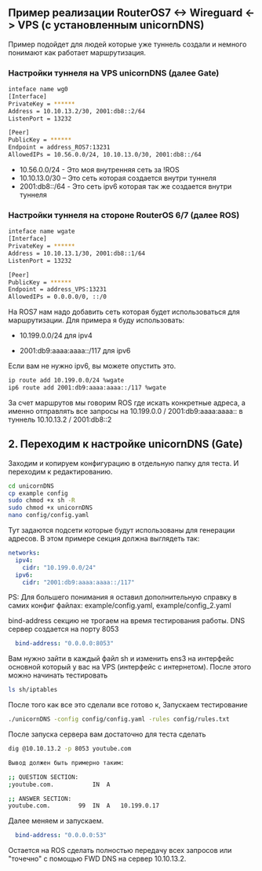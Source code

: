 ## Пример реализации RouterOS7 <-> Wireguard <-> VPS (с установленным unicornDNS)

Пример подойдет для людей которые уже туннель создали и немного понимают как работает маршрутизация.

### Настройки туннеля на VPS unicornDNS (далее Gate)
```sh
inteface name wg0
[Interface]
PrivateKey = ******
Address = 10.10.13.2/30, 2001:db8::2/64
ListenPort = 13232

[Peer]
PublicKey = ******
Endpoint = address_ROS7:13231
AllowedIPs = 10.56.0.0/24, 10.10.13.0/30, 2001:db8::/64
```
* 10.56.0.0/24 - Это моя внутренняя сеть за !ROS
* 10.10.13.0/30 – Это сеть которая создается внутри туннеля
* 2001:db8::/64 - Это сеть ipv6 которая так же создается внутри туннеля

### Настройки туннеля на стороне RouterOS 6/7 (далее ROS)
```sh
inteface name wgate
[Interface]
PrivateKey = ******
Address = 10.10.13.1/30, 2001:db8::1/64
ListenPort = 13232

[Peer]
PublicKey = ******
Endpoint = address_VPS:13231
AllowedIPs = 0.0.0.0/0, ::/0
```

На ROS7 нам надо добавить сеть которая будет использоваться для маршрутизации. Для примера я буду использовать: 

* 10.199.0.0/24 для ipv4

* 2001:db9:aaaa:aaaa::/117 для ipv6

Если вам не нужно ipv6, вы можете опустить это. 
```sh
ip route add 10.199.0.0/24 %wgate
ip6 route add 2001:db9:aaaa:aaaa::/117 %wgate
```
За счет маршрутов мы говорим ROS где искать конкретные адреса, а именно отправлять все запросы на 10.199.0.0 / 2001:db9:aaaa:aaaa:: в туннель 10.10.13.2 / 2001:db8::2

## 2. Переходим к настройке unicornDNS (Gate)

Заходим и копируем конфигурацию в отдельную папку для теста. И переходим к редактированию.
```sh
cd unicornDNS
cp example config
sudo chmod +x sh -R
sudo chmod +x unicornDNS
nano config/config.yaml
```

Тут задаются подсети которые будут использованы для генерации адресов. В этом примере секция должна выглядеть так:

```yaml
networks:
  ipv4:
    cidr: "10.199.0.0/24"
  ipv6:
    cidr: "2001:db9:aaaa:aaaa::/117" 
```
PS: Для большего понимания я оставил дополнительную справку в самих конфиг файлах: example/config.yaml, example/config_2.yaml


bind-address секцию не трогаем на время тестирования работы. DNS сервер создается на порту 8053

```yaml
  bind-address: "0.0.0.0:8053"
```
Вам нужно зайти в каждый файл sh и изменить ens3 на интерфейс основной который у вас на VPS (интерфейс с интернетом). После этого можно начинать тестировать

```sh
ls sh/iptables
```
После того как все это сделали все готово к, 
Запускаем тестирование

```sh
./unicornDNS -config config/config.yaml -rules config/rules.txt
```

После запуска сервера вам достаточно для теста сделать 

```sh
dig @10.10.13.2 -p 8053 youtube.com

Вывод должен быть примерно таким: 

;; QUESTION SECTION:
;youtube.com.			IN	A

;; ANSWER SECTION:
youtube.com.		99	IN	A	10.199.0.17
```

Далее меняем и запускаем.
```yaml
  bind-address: "0.0.0.0:53"
```

Остается на ROS сделать полностью передачу всех запросов или "точечно" с помощью FWD DNS на сервер 10.10.13.2.